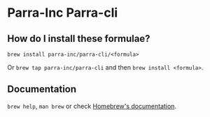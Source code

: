 # Parra-Inc Parra-cli

## How do I install these formulae?

`brew install parra-inc/parra-cli/<formula>`

Or `brew tap parra-inc/parra-cli` and then `brew install <formula>`.

## Documentation

`brew help`, `man brew` or check [Homebrew's documentation](https://docs.brew.sh).

